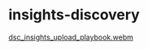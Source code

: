 # insights-discovery

[dsc_insights_upload_playbook.webm](https://github.com/user-attachments/assets/5272c5d1-ee62-4ab3-956d-65534b206a7c)

